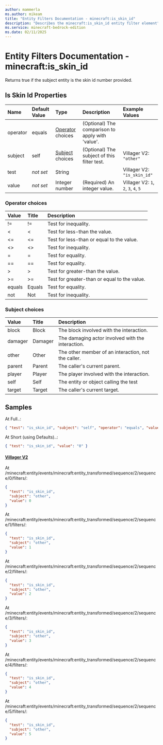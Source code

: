 ```yaml
---
author: mammerla
ms.author: mikeam
title: "Entity Filters Documentation - minecraft:is_skin_id"
description: "Describes the minecraft:is_skin_id entity filter element"
ms.service: minecraft-bedrock-edition
ms.date: 02/11/2025 
---
```


# Entity Filters Documentation - minecraft:is_skin_id

Returns true if the subject entity is the skin id number provided.


## Is Skin Id Properties

|Name       |Default Value |Type |Description |Example Values |
|:----------|:-------------|:----|:-----------|:------------- |
| operator | equals | [Operator](#operator-choices) choices | (Optional) The comparison to apply with 'value'. |  | 
| subject | self | [Subject](#subject-choices) choices | (Optional) The subject of this filter test. | Villager V2: `"other"` | 
| test | *not set* | String |  | Villager V2: `"is_skin_id"` | 
| value | *not set* | Integer number | (Required) An integer value. | Villager V2: `1`, `2`, `3`, `4`, `5` | 

### Operator choices

|Value       |Title |Description |
|:-----------|:-----|:-----------|
| != | != | Test for inequality.|
| < | < | Test for less-than the value.|
| <= | <= | Test for less-than or equal to the value.|
| <> | <> | Test for inequality.|
| = | = | Test for equality.|
| == | == | Test for equality.|
| > | > | Test for greater-than the value.|
| >= | >= | Test for greater-than or equal to the value.|
| equals | Equals | Test for equality.|
| not | Not | Test for inequality.|

### Subject choices

|Value       |Title |Description |
|:-----------|:-----|:-----------|
| block | Block | The block involved with the interaction.|
| damager | Damager | The damaging actor involved with the interaction.|
| other | Other | The other member of an interaction, not the caller.|
| parent | Parent | The caller's current parent.|
| player | Player | The player involved with the interaction.|
| self | Self | The entity or object calling the test|
| target | Target | The caller's current target.|

## Samples

At Full..: 

```json
{ "test": "is_skin_id", "subject": "self", "operator": "equals", "value": "0" }
```

At Short (using Defaults)..: 

```json
{ "test": "is_skin_id", "value": "0" }
```

#### [Villager V2](https://github.com/Mojang/bedrock-samples/tree/preview/behavior_pack/entities/villager_v2.json)

At /minecraft:entity/events/minecraft:entity_transformed/sequence/2/sequence/0/filters/: 

```json
{
  "test": "is_skin_id",
  "subject": "other",
  "value": 0
}
```

At /minecraft:entity/events/minecraft:entity_transformed/sequence/2/sequence/1/filters/: 

```json
{
  "test": "is_skin_id",
  "subject": "other",
  "value": 1
}
```

At /minecraft:entity/events/minecraft:entity_transformed/sequence/2/sequence/2/filters/: 

```json
{
  "test": "is_skin_id",
  "subject": "other",
  "value": 2
}
```

At /minecraft:entity/events/minecraft:entity_transformed/sequence/2/sequence/3/filters/: 

```json
{
  "test": "is_skin_id",
  "subject": "other",
  "value": 3
}
```

At /minecraft:entity/events/minecraft:entity_transformed/sequence/2/sequence/4/filters/: 

```json
{
  "test": "is_skin_id",
  "subject": "other",
  "value": 4
}
```

At /minecraft:entity/events/minecraft:entity_transformed/sequence/2/sequence/5/filters/: 

```json
{
  "test": "is_skin_id",
  "subject": "other",
  "value": 5
}
```
